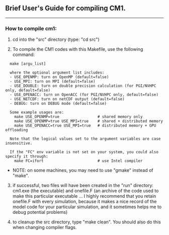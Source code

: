 ## Brief User's Guide for compiling CM1.

------------------------------------------------------------------------

### How to compile cm1:

1) cd into the "src" directory  (type:  "cd src")

2) To compile the CM1 codes with this Makefile, use the following command:

```
  make [argu_list]

  where the optional argument list includes:
  - USE_OPENMP: turn on OpenMP (default=false)
  - USE_MPI: turn on MPI (default=false)
  - USE_DOUBLE: turn on double precision calculation (for PGI/NVHPC only, default=false)
  - USE_OPENACC: turn on OpenACC (for PGI/NVHPC only, default=false)
  - USE_NETCDF: turn on netCDF output (default=false)
  - DEBUG: turn on DEBUG mode (default=false)

  Some example usages are:
    make USE_OPENMP=true                 # shared memory only
    make USE_OPENMP=true USE_MPI=true    # shared + distributed memory
    make USE_OPENACC=true USE_MPI=true   # distributed memory + GPU offloading

  Note that the logical values set to the argument variables are case insensitive.

  If the "FC" env variable is not set on your system, you could also specify it through:
    make FC=ifort                        # use Intel compiler
```

   - NOTE:  on some machines, you may need to use "gmake" instead of "make".

3) if successful, two files will have been created in the "run" directory:
   cm1.exe (the executable) and onefile.F (an archive of the code used to
   make this particular executable ... I highly recommend that you retain
   onefile.F with every simulation, because it makes a nice record of the 
   model code for your particular simulation, and it sometimes helps me to
   debug potential problems)

4) to cleanup the src directory, type "make clean".  You should also do this 
   when changing compiler flags.
